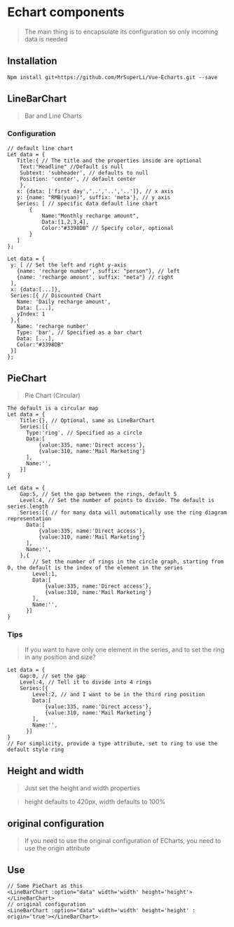 # Echart components
> The main thing is to encapsulate its configuration so only incoming data is needed

## Installation
```
Npm install git+https://github.com/MrSuperLi/Vue-Echarts.git --save
```

## LineBarChart
> Bar and Line Charts

### Configuration
```
// default line chart
Let data = {
   Title:{ // The title and the properties inside are optional
    Text:"Headline" //Default is null
    Subtext: 'subheader', // defaults to null
    Position: 'center', // default center
    },
   x: {data: ['first day','..','..','..']}, // x axis
   y: {name: "RMB(yuan)", suffix: 'meta'}, // y axis
   Series: [ // specific data default line chart
       {
           Name:"Monthly recharge amount",
           Data:[1,2,3,4],
           Color:"#3398DB" // Specify color, optional
       }
   ]
};

Let data = {
 y: [ // Set the left and right y-axis
   {name: 'recharge number', suffix: "person"}, // left
   {name: 'recharge amount', suffix: "meta"} // right
 ],
 x: {data:[...]},
 Series:[{ // Discounted Chart
   Name: 'Daily recharge amount',
   Data: [...],
   yIndex: 1
 },{
   Name: 'recharge number'
   Type: 'bar', // Specified as a bar chart
   Data: [...],
   Color:"#3398DB"
 }]
};

```

## PieChart
> Pie Chart (Circular)

```
The default is a circular map
Let data = {
    Title:{}, // Optional, same as LineBarChart
    Series:[{
      Type:'ring', // Specified as a circle
      Data:[
          {value:335, name:'Direct access'},
          {value:310, name:'Mail Marketing'}
      ],
      Name:'',
    }]
}

Let data = {
    Gap:5, // Set the gap between the rings, default 5
    Level:4, // Set the number of points to divide. The default is series.length
    Series:[{ // for many data will automatically use the ring diagram representation
      Data:[
          {value:335, name:'Direct access'},
          {value:310, name:'Mail Marketing'}
      ],
      Name:'',
    },{
        // Set the number of rings in the circle graph, starting from 0, the default is the index of the element in the series
        Level:1,
        Data:[
            {value:335, name:'Direct access'},
            {value:310, name:'Mail Marketing'}
        ],
        Name:'',
      }]
}
```

### Tips
> If you want to have only one element in the series, and to set the ring in any position and size?

```
Let data = {
    Gap:0, // set the gap
    Level:4, // Tell it to divide into 4 rings
    Series:[{
        Level:2, // and I want to be in the third ring position
        Data:[
            {value:335, name:'Direct access'},
            {value:310, name:'Mail Marketing'}
        ],
        Name:'',
      }]
}
// For simplicity, provide a type attribute, set to ring to use the default style ring
```

## Height and width
> Just set the height and width properties

> height defaults to 420px, width defaults to 100%

## original configuration
> If you need to use the original configuration of ECharts, you need to use the origin attribute


## Use
```
// Same PieChart as this
<LineBarChart :option="data" width='width' height='height'></LineBarChart>
// original configuration
<LineBarChart :option="data" width='width' height='height' : origin='true'></LineBarChart>
```